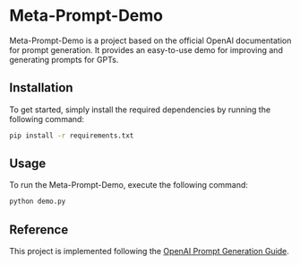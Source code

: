 # Meta-Prompt-Demo

Meta-Prompt-Demo is a project based on the official OpenAI documentation for prompt generation. It provides an easy-to-use demo for improving and generating prompts for GPTs.


## Installation

To get started, simply install the required dependencies by running the following command:

```bash
pip install -r requirements.txt
```

## Usage
To run the Meta-Prompt-Demo, execute the following command:
```bash
python demo.py
```

## Reference
This project is implemented following the [OpenAI Prompt Generation Guide](https://platform.openai.com/docs/guides/prompt-generation).
